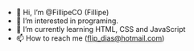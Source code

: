 - 👋 Hi, I’m @FillipeCO (Fillipe)
- 👀 I’m interested in programing.
- 🌱 I’m currently learning HTML, CSS and JavaScript
- 📫 How to reach me (flip_dias@hotmail.com)

<!---
FillipeCO/FillipeCO is a ✨ special ✨ repository because its `README.md` (this file) appears on your GitHub profile.
You can click the Preview link to take a look at your changes.
--->
